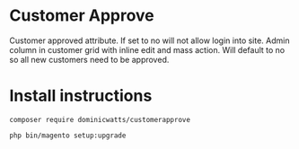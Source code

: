 # Customer Approve #

Customer approved attribute.  If set to no will not allow login into site. Admin column in customer grid with inline edit and mass action. Will default to no so all new customers need to be approved.

# Install instructions #

`composer require dominicwatts/customerapprove`

`php bin/magento setup:upgrade`